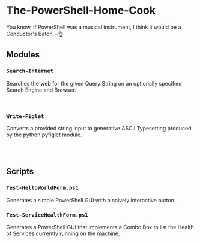 # The-PowerShell-Home-Cook
You know, if PowerShell was a musical instrument, I think it would be a Conductor's Baton  :heavy_minus_sign::ok_hand:

## Modules
### `Search-Internet`   
Searches the web for the given Query String on an optionally specified Search Engine and Browser.   
   
<br>   
   
### `Write-Figlet`   
Converts a provided string input to generative ASCII Typesetting produced by the python pyfiglet module.

<br>
<br>

## Scripts
### `Test-HelloWorldForm.ps1`
Generates a simple PowerShell GUI with a naively interactive button.
   
### `Test-ServiceHealthForm.ps1`
Generates a PowerShell GUI that implements a Combo Box to list the Health of Services currently running on the machine.